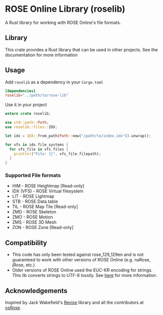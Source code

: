 # ROSE Online Library (roselib)
A Rust library for working with ROSE Online's file formats.


## Library
This crate provides a Rust library that can be used in other projects. See
the documentation for more information

## Usage
Add `roselib` as a dependency in your `Cargo.toml`
```toml
[dependencies]
roselib="../path/to/rose-lib"

```
Use it in your project
```rust
extern crate roselib;

use std::path::Path;
use roselib::files::IDX;

let idx = IDX::from_path(Path::new("/path/to/index.idx")).unwrap();

for vfs in idx.file_systems {
  for vfs_file in vfs.files {
    println!("File: {}", vfs_file.filepath);
  }
}
```

### Supported File formats
* HIM - ROSE Heightmap [Read-only]
* IDX (VFS) - ROSE Virtual filesystem
* LIT - ROSE Lightmap
* STB - ROSE Data table
* TIL - ROSE Map Tile [Read-only]
* ZMD - ROSE Skeleton
* ZMO - ROSE Motion
* ZMS - ROSE 3D Mesh
* ZON - ROSE Zone [Read-only]

## Compatibility
* This code has only been tested against rose_129_129en and is not guaranteed 
to work with other versions of ROSE Online (e.g. naRose, jRose, etc.)
* Older versions of ROSE Online used the EUC-KR encoding for strings. This lib
converts strings to UTF-8 lossily. See [here](https://doc.rust-lang.org/std/string/struct.String.html#method.from_utf8_lossy)
for more information.

## Acknowledgements
Inspired by Jack Wakefield's [Revise](https://github.com/jackwakefield/Revise) 
library and all the contributors at [osRose](http://forum.dev-osrose.com/).
